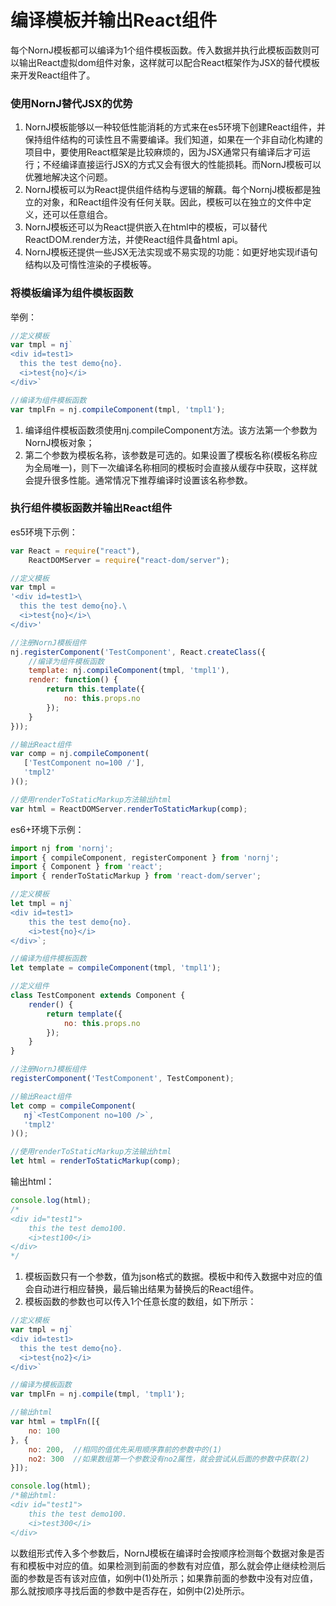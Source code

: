 # 编译模板并输出React组件

每个NornJ模板都可以编译为1个组件模板函数。传入数据并执行此模板函数则可以输出React虚拟dom组件对象，这样就可以配合React框架作为JSX的替代模板来开发React组件了。

### 使用NornJ替代JSX的优势
1. NornJ模板能够以一种较低性能消耗的方式来在es5环境下创建React组件，并保持组件结构的可读性且不需要编译。我们知道，如果在一个非自动化构建的项目中，要使用React框架是比较麻烦的，因为JSX通常只有编译后才可运行；不经编译直接运行JSX的方式又会有很大的性能损耗。而NornJ模板可以优雅地解决这个问题。
2. NornJ模板可以为React提供组件结构与逻辑的解藕。每个NornjJ模板都是独立的对象，和React组件没有任何关联。因此，模板可以在独立的文件中定义，还可以任意组合。
3. NornJ模板还可以为React提供嵌入在html中的模板，可以替代ReactDOM.render方法，并使React组件具备html api。
4. NornJ模板还提供一些JSX无法实现或不易实现的功能：如更好地实现if语句结构以及可惰性渲染的子模板等。

### 将模板编译为组件模板函数

举例：
```js
//定义模板
var tmpl = nj`
<div id=test1>
  this the test demo{no}.
  <i>test{no}</i>
</div>`

//编译为组件模板函数
var tmplFn = nj.compileComponent(tmpl, 'tmpl1');
```

1. 编译组件模板函数须使用nj.compileComponent方法。该方法第一个参数为NornJ模板对象；
2. 第二个参数为模板名称，该参数是可选的。如果设置了模板名称(模板名称应为全局唯一)，则下一次编译名称相同的模板时会直接从缓存中获取，这样就会提升很多性能。通常情况下推荐编译时设置该名称参数。

### 执行组件模板函数并输出React组件

es5环境下示例：
```js
var React = require("react"),
    ReactDOMServer = require("react-dom/server");

//定义模板
var tmpl =
'<div id=test1>\
  this the test demo{no}.\
  <i>test{no}</i>\
</div>'

//注册NornJ模板组件
nj.registerComponent('TestComponent', React.createClass({
    //编译为组件模板函数
    template: nj.compileComponent(tmpl, 'tmpl1'),
    render: function() {
        return this.template({
            no: this.props.no
        });
    }
}));

//输出React组件
var comp = nj.compileComponent(
   ['TestComponent no=100 /'],
   'tmpl2'
)();

//使用renderToStaticMarkup方法输出html
var html = ReactDOMServer.renderToStaticMarkup(comp);
```

es6+环境下示例：
```js
import nj from 'nornj';
import { compileComponent, registerComponent } from 'nornj';
import { Component } from 'react';
import { renderToStaticMarkup } from 'react-dom/server';

//定义模板
let tmpl = nj`
<div id=test1>
    this the test demo{no}.
    <i>test{no}</i>
</div>`;

//编译为组件模板函数
let template = compileComponent(tmpl, 'tmpl1');

//定义组件
class TestComponent extends Component {
    render() {
        return template({
            no: this.props.no
        });
    }
}

//注册NornJ模板组件
registerComponent('TestComponent', TestComponent);

//输出React组件
let comp = compileComponent(
   nj`<TestComponent no=100 />`,
   'tmpl2'
)();

//使用renderToStaticMarkup方法输出html
let html = renderToStaticMarkup(comp);
```

输出html：
```js
console.log(html);
/*
<div id="test1">
    this the test demo100.
    <i>test100</i>
</div>
*/
```

1. 模板函数只有一个参数，值为json格式的数据。模板中和传入数据中对应的值会自动进行相应替换，最后输出结果为替换后的React组件。
2. 模板函数的参数也可以传入1个任意长度的数组，如下所示：
```js
//定义模板
var tmpl = nj`
<div id=test1>
  this the test demo{no}.
  <i>test{no2}</i>
</div>`

//编译为模板函数
var tmplFn = nj.compile(tmpl, 'tmpl1');

//输出html
var html = tmplFn([{
    no: 100
}, {
    no: 200,  //相同的值优先采用顺序靠前的参数中的(1)
    no2: 300  //如果数组第一个参数没有no2属性，就会尝试从后面的参数中获取(2)
}]);

console.log(html);
/*输出html:
<div id="test1">
    this the test demo100.
    <i>test300</i>
</div>
```
以数组形式传入多个参数后，NornJ模板在编译时会按顺序检测每个数据对象是否有和模板中对应的值。如果检测到前面的参数有对应值，那么就会停止继续检测后面的参数是否有该对应值，如例中(1)处所示；如果靠前面的参数中没有对应值，那么就按顺序寻找后面的参数中是否存在，如例中(2)处所示。
